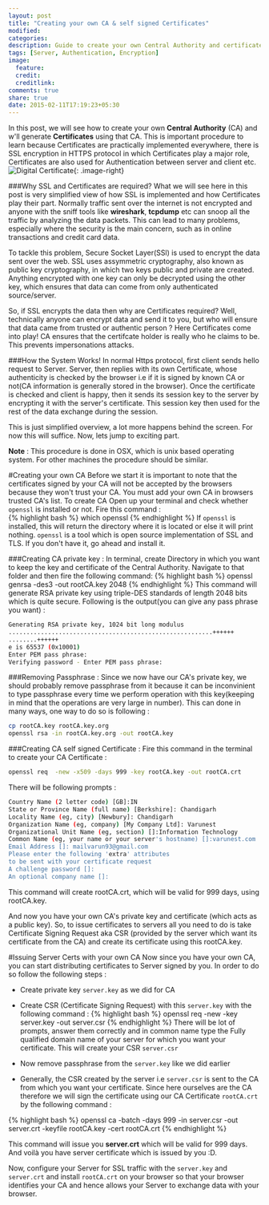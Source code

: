 ```yaml
---
layout: post
title: "Creating your own CA & self signed Certificates"
modified:
categories: 
description: Guide to create your own Central Authority and certificates signed by it.
tags: [Server, Authentication, Encryption]
image:
  feature:
  credit:
  creditlink:
comments: true
share: true
date: 2015-02-11T17:19:23+05:30
---
```

In this post, we will see how to create your own **Central Authority** (CA) and w'll generate **Certificates** using that CA. This is important procedure to learn because Certificates are practically implemented everywhere, there is SSL encryption in HTTPS protocol in which Certificates play a major role, Certificates are also used for Authentication between server and client etc. ![Digital Certificate]({{site.url}}/images/post-images/digitalcertificate.png){: .image-right} 

###Why SSL and Certificates are required?
What we will see here in this post is very simplified view of how SSL is implemented and how Certificates play their part. 
Normally traffic sent over the internet is not encrypted and anyone with the sniff tools like **wireshark**, **tcpdump** etc can snoop all the traffic by analyzing the data packets. This can lead to many problems, especially where the security is the main concern, such as in online transactions and credit card data. 

To tackle this problem, Secure Socket Layer(SSl) is used to encrypt the data sent over the web. SSL uses assymmetric cryptography, also known as public key cryptography, in which two keys public and private are created. Anything encrypted with one key can only be decrypted using the other key, which ensures that data can come from only authenticated source/server.

So, if SSL encrypts the data then why are Certificates required? Well, technically anyone can encrypt data and send it to you, but who will ensure that data came from trusted or authentic person ? Here Certificates come into play! CA ensures that the certifcate holder is really who he claims to be. This prevents  impersonations attacks.

###How the System Works!
In normal Https protocol, first client sends hello request to Server. Server, then replies with its own Certificate, whose authenticity is checked by the browser i.e if it is signed by known CA or not(CA information is generally stored in the browser). Once the certificate is checked and client is happy, then it sends its session key to the server by encrypting it with the server's certificate. This session key then used for the rest of the data exchange during the session.

This is just simplified overview, a lot more happens behind the screen. For now this will suffice. Now, lets jump to exciting part. 

**Note** : This procedure is done in OSX, which is unix based operating system. For other  machines the procedure should be similar.

#Creating your own CA
Before we start it is important to note that the certificates signed by your CA will not be accepted by the browsers because they won't trust your CA. You must add your own CA in browsers trusted CA's list. 
To create CA Open up your terminal and check whether `openssl` is installed or not. Fire this command :  
{% highlight bash %}
which openssl
{% endhighlight %}
If `openssl` is installed, this will return the directory where it is located or else it will print nothing. `openssl` is a tool which is open source implementation of SSL and TLS. If you don't have it, go ahead and install it.

###Creating CA private key :
In terminal, create Directory in which you want to keep the key and certificate of the Central Authority. Navigate to that folder and then fire the following command: 
{% highlight bash %}
openssl genrsa -des3 -out rootCA.key 2048
{% endhighlight %}
This command will generate RSA private key using triple-DES standards of length 2048 bits which is quite secure. Following is the output(you can give any pass phrase you want) : 

~~~ bash
Generating RSA private key, 1024 bit long modulus
.........................................................++++++
........++++++
e is 65537 (0x10001)
Enter PEM pass phrase:
Verifying password - Enter PEM pass phrase:
~~~

###Removing Passphrase : 
Since we now have our CA's private key, we should probably remove passphrase from it because it can be inconvinient to type passphrase every time we perform operation with this key(keeping in mind that the operations are very large in number). This can done in many ways, one way to do so is following : 

~~~ bash
cp rootCA.key rootCA.key.org
openssl rsa -in rootCA.key.org -out rootCA.key
~~~ 

###Creating CA self signed Certificate :
Fire this command in the terminal to create your CA Certificate : 

~~~ bash
openssl req  -new -x509 -days 999 -key rootCA.key -out rootCA.crt
~~~

There will be following prompts : 

~~~ bash
Country Name (2 letter code) [GB]:IN
State or Province Name (full name) [Berkshire]: Chandigarh
Locality Name (eg, city) [Newbury]: Chandigarh
Organization Name (eg, company) [My Company Ltd]: Varunest
Organizational Unit Name (eg, section) []:Information Technology
Common Name (eg, your name or your server's hostname) []:varunest.com
Email Address []: mailvarun93@gmail.com
Please enter the following 'extra' attributes
to be sent with your certificate request
A challenge password []:
An optional company name []:
~~~

This command will create rootCA.crt, which will be valid for 999 days, using rootCA.key.

And now you have your own CA's private key and certificate (which acts as a public key). So, to issue certificates to servers all you need to do is take Certificate Signing Request aka CSR (provided by the server which want its certificate from the CA) and create its certificate using this rootCA.key.

#Issuing Server Certs with your own CA
Now since you have your own CA, you can start distributing certificates to Server signed by you. In order to do so follow the following steps : 

* Create private key `server.key` as we did for CA
* Create CSR (Certificate Signing Request) with this `server.key` with the following command : 
{% highlight bash %}
openssl req -new -key server.key -out server.csr
{% endhighlight %}
   There will be lot of prompts, answer them correctly and in common name type the Fully qualified domain name of your server for which you want your certificate. This will create your CSR `server.csr`

* Now remove passphrase from the `server.key` like we did earlier
* Generally, the CSR created by the server i.e `server.csr` is sent to the CA from which you want your certificate. Since here ourselves are the CA therefore we will sign the certificate using our CA Certificate `rootCA.crt` by the following command : 

{% highlight bash %} 
openssl ca -batch -days 999 -in server.csr -out server.crt -keyfile rootCA.key -cert rootCA.crt
{% endhighlight %}

This command will issue you **server.crt** which will be valid for 999 days. And voilà you have server certificate which is issued by you :D.
 
Now, configure your Server for SSL traffic with the `server.key` and `server.crt` and install `rootCA.crt` on your browser so that your browser identifies your CA and hence allows your Server to exchange data with your browser.
